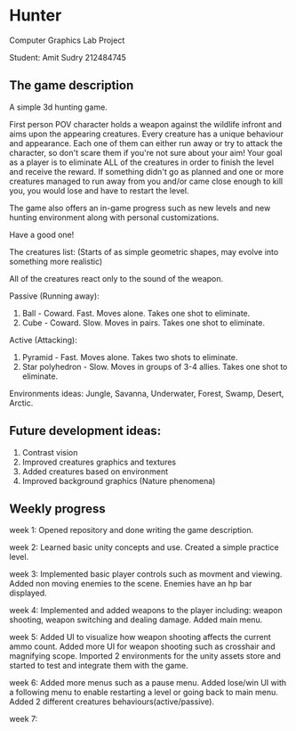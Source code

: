 # Hunter
Computer Graphics Lab Project


Student:
Amit Sudry 212484745


## The game description
A simple 3d hunting game.

First person POV character holds a weapon against the wildlife infront and aims upon the appearing creatures.
Every creature has a unique behaviour and appearance. Each one of them can either run away or try to attack the character, so don't scare them if you're not sure about your aim!
Your goal as a player is to eliminate ALL of the creatures in order to finish the level and receive the reward.
If something didn't go as planned and one or more creatures managed to run away from you and/or came close enough to kill you,
you would lose and have to restart the level.

The game also offers an in-game progress such as new levels and new hunting environment along with personal customizations.

Have a good one!


The creatures list:
(Starts of as simple geometric shapes, may evolve into something more realistic)

All of the creatures react only to the sound of the weapon.

Passive (Running away):
1. Ball - Coward. Fast. Moves alone. Takes one shot to eliminate.
2. Cube - Coward. Slow. Moves in pairs. Takes one shot to eliminate.

Active (Attacking):
1. Pyramid - Fast. Moves alone. Takes two shots to eliminate.
2. Star polyhedron - Slow. Moves in groups of 3-4 allies. Takes one shot to eliminate.

Environments ideas:
Jungle, Savanna, Underwater, Forest, Swamp, Desert, Arctic.



## Future development ideas:
1. Contrast vision
2. Improved creatures graphics and textures
3. Added creatures based on environment
4. Improved background graphics (Nature phenomena)



## Weekly progress
week 1: 
Opened repository and done writing the game description.

week 2:
Learned basic unity concepts and use.
Created a simple practice level.

week 3:
Implemented basic player controls such as movment and viewing.
Added non moving enemies to the scene.
Enemies have an hp bar displayed.

week 4: 
Implemented and added weapons to the player including:
weapon shooting, weapon switching and dealing damage.
Added main menu.

week 5:
Added UI to visualize how weapon shooting affects the current ammo count.
Added more UI for weapon shooting such as crosshair and magnifying scope.
Imported 2 environments for the unity assets store and started to test and integrate them with the game.

week 6:
Added more menus such as a pause menu. Added lose/win UI with a following menu to enable restarting a level or going back to main menu. 
Added 2 different creatures behaviours(active/passive).

week 7: 
